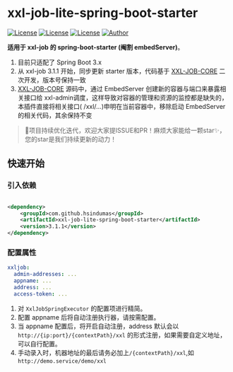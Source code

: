 # xxl-job-lite-spring-boot-starter

[![License](https://img.shields.io/badge/license-GPLv3-blue.svg)](http://www.gnu.org/licenses/gpl-3.0.html)
[![License](https://img.shields.io/badge/JDK-17+-4EB1BA.svg)](https://docs.oracle.com/en/java/javase/17/)
[![License](https://img.shields.io/badge/SpringBoot-3+-green.svg)](https://docs.spring.io/spring-boot/docs/2.1.5.RELEASE/reference/htmlsingle/)
[![Author](https://img.shields.io/badge/Author-HsinDumas-orange.svg?style=flat-square)](https://github.com/HsinDumas)

**适用于 xxl-job 的 spring-boot-starter (阉割 embedServer)**。

1. 目前只适配了 Spring Boot 3.x
2. 从 xxl-job 3.1.1 开始，同步更新 starter
   版本，代码基于 [XXL-JOB-CORE](https://github.com/xuxueli/xxl-job/tree/master/xxl-job-core) 二次开发，版本号保持一致
3. [XXL-JOB-CORE](https://github.com/xuxueli/xxl-job/tree/master/xxl-job-core) 源码中，通过 EmbedServer
   创建新的容器与端口来暴露相关接口给 xxl-admin调度，这样导致对容器的管理和资源的监控都是缺失的，本插件直接将相关接口(
   /xxl/...)申明在当前容器中，移除启动 EmbedServer的相关代码，其余保持不变

> 🚀项目持续优化迭代，欢迎大家提ISSUE和PR！麻烦大家能给一颗star✨，您的star是我们持续更新的动力！

## 快速开始

### 引入依赖

```xml

<dependency>
    <groupId>com.github.hsindumas</groupId>
    <artifactId>xxl-job-lite-spring-boot-starter</artifactId>
    <version>3.1.1</version>
</dependency>
```

### 配置属性

```yaml
xxljob:
  admin-addresses: ...
  appname: ...
  address: ...
  access-token: ...
```

1. 对 `XxlJobSpringExecutor` 的配置项进行精简。
2. 配置 appname 后将自动注册执行器，请按需配置。
3. 当 appname 配置后，将开启自动注册，address 默认会以 `http://{ip:port}/{contextPath}/xxl` 的形式注册，如果需要自定义地址，可以自行配置。
4. 手动录入时，机器地址的最后请务必加上`/{contextPath}/xxl`,如 `http://demo.service/demo/xxl`
